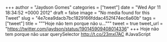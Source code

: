 
+++
author = "Jaydson Gomes"
categories = ["tweet"]
date = "Wed Apr 11 18:34:52 +0000 2012"
draft = false
image = "No media found for this Tweet"
slug = "4e7cea9dacb7bc1829166fddac452f474ec6a60b"
tags = ["tweet"]
title = """Hoje não tem porque não u..."""
tweet = true
tweet_url = "https://twitter.com/jaydson/status/190145909408014336"
+++
Hoje não tem porque não usar querySelector http://t.co/23mxl7AC #JavaScript

